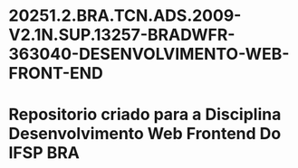 # 20251.2.BRA.TCN.ADS.2009-V2.1N.SUP.13257-BRADWFR-363040-DESENVOLVIMENTO-WEB-FRONT-END
# Repositorio criado para a Disciplina Desenvolvimento Web Frontend Do IFSP BRA 

